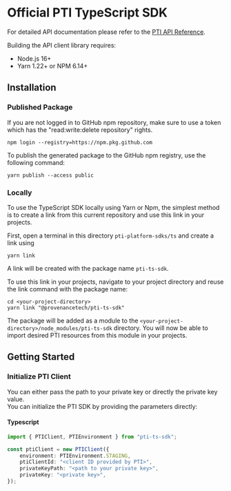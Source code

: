 # Official PTI TypeScript SDK
For detailed API documentation please refer to the [PTI API Reference](TBD).

Building the API client library requires:

- Node.js 16+
- Yarn 1.22+ or NPM 6.14+


## Installation

### Published Package
If you are not logged in to GitHub npm repository, 
make sure to use a token which has the "read:write:delete repository" rights.
``` shell
npm login --registry=https://npm.pkg.github.com
```
To publish the generated package to the GitHub npm registry, use the following command:
``` shell
yarn publish --access public
```


### Locally
To use the TypeScript SDK locally using Yarn or Npm, the simplest method is to create a link from this current repository and use this link in your projects.

First, open a terminal in this directory `pti-platform-sdks/ts` and create a link using
```shell
yarn link
```


A link will be created with the package name `pti-ts-sdk`.

To use this link in your projects, navigate to your project directory and reuse the link command with the package name:

```shell
cd <your-project-directory>
yarn link "@provenancetech/pti-ts-sdk"
```


The package will be added as a module to the `<your-project-directory>/node_modules/pti-ts-sdk` directory.
You will now be able to import desired PTI resources from this module in your projects.


## Getting Started
### Initialize PTI Client
You can either pass the path to your private key or directly the private key value. \
You can initialize the PTI SDK by providing the parameters directly:

#### Typescript
```typescript
import { PTIClient, PTIEnvironment } from "pti-ts-sdk";

const ptiClient = new PTIClient({
    environment: PTIEnvironment.STAGING,
    ptiClientId: "<client ID provided by PTI>",
    privateKeyPath: "<path to your private key>",
    privateKey: "<private key>",
});
```
